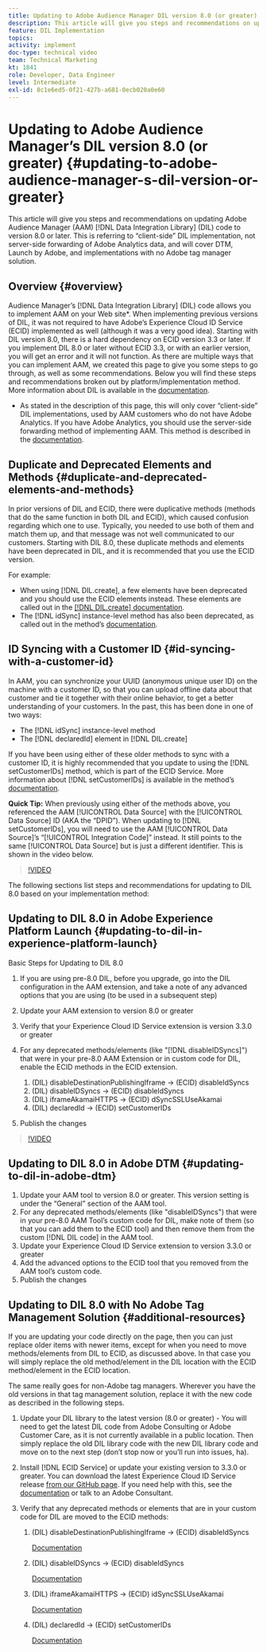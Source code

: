 ```yaml
---
title: Updating to Adobe Audience Manager DIL version 8.0 (or greater)
description: This article will give you steps and recommendations on updating Adobe Audience Manager (AAM) Data Integration Library (DIL) code to version 8.0 or later. This is referring to “client-side” DIL implementation, not server-side forwarding of Adobe Analytics data, and will cover DTM, Launch by Adobe, and implementations with no Adobe tag manager solution.
feature: DIL Implementation
topics: 
activity: implement
doc-type: technical video
team: Technical Marketing
kt: 1841
role: Developer, Data Engineer
level: Intermediate
exl-id: 8c1e6ed5-0f21-427b-a681-0ecb020a0e60
---
```

# Updating to Adobe Audience Manager’s DIL version 8.0 (or greater) {#updating-to-adobe-audience-manager-s-dil-version-or-greater}

This article will give you steps and recommendations on updating Adobe Audience Manager (AAM) [!DNL Data Integration Library] (DIL) code to version 8.0 or later. This is referring to “client-side” DIL implementation, not server-side forwarding of Adobe Analytics data, and will cover DTM, Launch by Adobe, and implementations with no Adobe tag manager solution.

## Overview {#overview}

Audience Manager’s [!DNL Data Integration Library] (DIL) code allows you to implement AAM on your Web site*. When implementing previous versions of DIL, it was not required to have Adobe’s Experience Cloud ID Service (ECID) implemented as well (although it was a very good idea). Starting with DIL version 8.0, there is a hard dependency on ECID version 3.3 or later. If you implement DIL 8.0 or later without ECID 3.3, or with an earlier version, you will get an error and it will not function. As there are multiple ways that you can implement AAM, we created this page to give you some steps to go through, as well as some recommendations. Below you will find these steps and recommendations broken out by platform/implementation method. More information about DIL is available in the [documentation](https://marketing.adobe.com/resources/help/en_US/aam/c_dil.html).

* As stated in the description of this page, this will only cover “client-side” DIL implementations, used by AAM customers who do not have Adobe Analytics. If you have Adobe Analytics, you should use the server-side forwarding method of implementing AAM. This method is described in the [documentation](https://marketing.adobe.com/resources/help/en_US/reference/ssf.html).

## Duplicate and Deprecated Elements and Methods {#duplicate-and-deprecated-elements-and-methods}

In prior versions of DIL and ECID, there were duplicative methods (methods that do the same function in both DIL and ECID), which caused confusion regarding which one to use. Typically, you needed to use both of them and match them up, and that message was not well communicated to our customers. Starting with DIL 8.0, these duplicate methods and elements have been deprecated in DIL, and it is recommended that you use the ECID version.

For example:

* When using [!DNL DIL.create], a few elements have been deprecated and you should use the ECID elements instead. These elements are called out in the [[!DNL DIL.create] documentation](https://marketing.adobe.com/resources/help/en_US/aam/r_dil_create.html).
* The [!DNL idSync] instance-level method has also been deprecated, as called out in the method’s [documentation](https://marketing.adobe.com/resources/help/en_US/aam/r_dil_idsync.html).

## ID Syncing with a Customer ID {#id-syncing-with-a-customer-id}

In AAM, you can synchronize your UUID (anonymous unique user ID) on the machine with a customer ID, so that you can upload offline data about that customer and tie it together with their online behavior, to get a better understanding of your customers. In the past, this has been done in one of two ways:

* The [!DNL idSync] instance-level method
* The [!DNL declaredId] element in [!DNL DIL.create]

If you have been using either of these older methods to sync with a customer ID, it is highly recommended that you update to using the [!DNL setCustomerIDs] method, which is part of the ECID Service. More information about [!DNL setCustomerIDs] is available in the method’s [documentation](https://marketing.adobe.com/resources/help/en_US/mcvid/mcvid_setcustomerids.html).

**Quick Tip:** When previously using either of the methods above, you referenced the AAM [!UICONTROL Data Source] with the [!UICONTROL Data Source] ID (AKA the “DPID”). When updating to [!DNL setCustomerIDs], you will need to use the AAM [!UICONTROL Data Source]’s “[!UICONTROL Integration Code]” instead. It still points to the same [!UICONTROL Data Source] but is just a different identifier. This is shown in the video below.

>[!VIDEO](https://video.tv.adobe.com/v/23873/?quality=12)

The following sections list steps and recommendations for updating to DIL 8.0 based on your implementation method:

## Updating to DIL 8.0 in Adobe Experience Platform Launch {#updating-to-dil-in-experience-platform-launch}

Basic Steps for Updating to DIL 8.0

1. If you are using pre-8.0 DIL, before you upgrade, go into the DIL configuration in the AAM extension, and take a note of any advanced options that you are using (to be used in a subsequent step)
1. Update your AAM extension to version 8.0 or greater
1. Verify that your Experience Cloud ID Service extension is version 3.3.0 or greater
1. For any deprecated methods/elements (like "[!DNL disableIDSyncs]") that were in your pre-8.0 AAM Extension or in custom code for DIL, enable the ECID methods in the ECID extension.

    1. (DIL) disableDestinationPublishingIframe -&gt; (ECID) disableIdSyncs
    1. (DIL) disableIDSyncs -&gt; (ECID) disableIdSyncs
    1. (DIL) iframeAkamaiHTTPS -&gt; (ECID) dSyncSSLUseAkamai
    1. (DIL) declaredId -&gt; (ECID) setCustomerIDs

1. Publish the changes

>[!VIDEO](https://video.tv.adobe.com/v/23874/?quality=12)

## Updating to DIL 8.0 in Adobe DTM {#updating-to-dil-in-adobe-dtm}

1. Update your AAM tool to version 8.0 or greater. This version setting is under the “General” section of the AAM tool.
1. For any deprecated methods/elements (like "disableIDSyncs") that were in your pre-8.0 AAM Tool’s custom code for DIL, make note of them (so that you can add them to the ECID tool) and then remove them from the custom [!DNL DIL code] in the AAM tool.
1. Update your Experience Cloud ID Service extension to version 3.3.0 or greater
1. Add the advanced options to the ECID tool that you removed from the AAM tool’s custom code.
1. Publish the changes

## Updating to DIL 8.0 with No Adobe Tag Management Solution {#additional-resources}

If you are updating your code directly on the page, then you can just replace older items with newer items, except for when you need to move methods/elements from DIL to ECID, as discussed above. In that case you will simply replace the old method/element in the DIL location with the ECID method/element in the ECID location.

The same really goes for non-Adobe tag managers. Wherever you have the old versions in that tag management solution, replace it with the new code as described in the following steps.

1. Update your DIL library to the latest version (8.0 or greater) - You will need to get the latest DIL code from Adobe Consulting or Adobe Customer Care, as it is not currently available in a public location. Then simply replace the old DIL library code with the new DIL library code and move on to the next step (don’t stop now or you’ll run into issues, ha).
1. Install [!DNL ECID Service] or update your existing version to 3.3.0 or greater. You can download the latest Experience Cloud ID Service release [from our GitHub page](https://github.com/Adobe-Marketing-Cloud/id-service/releases). If you need help with this, see the [documentation](https://marketing.adobe.com/resources/help/en_US/mcvid/) or talk to an Adobe Consultant.

1. Verify that any deprecated methods or elements that are in your custom code for DIL are moved to the ECID methods:

    1. (DIL) disableDestinationPublishingIframe -&gt; (ECID) disableIdSyncs

        [Documentation](https://marketing.adobe.com/resources/help/en_US/mcvid/mcvid-disableidsync.html)

    1. (DIL) disableIDSyncs -&gt; (ECID) disableIdSyncs

        [Documentation](https://marketing.adobe.com/resources/help/en_US/mcvid/mcvid-disableidsync.html)

    1. (DIL) iframeAkamaiHTTPS -&gt; (ECID) idSyncSSLUseAkamai

        [Documentation](https://marketing.adobe.com/resources/help/en_US/aam/r_dil_create.html)

    1. (DIL) declaredId -&gt; (ECID) setCustomerIDs

        [Documentation](https://marketing.adobe.com/resources/help/en_US/mcvid/mcvid_setcustomerids.html)

